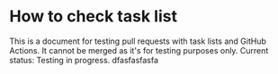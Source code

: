 # How to check task list

This is a document for testing pull requests with task lists and GitHub Actions.
It cannot be merged as it's for testing purposes only. Current status: Testing in progress.   dfasfasfasfa
